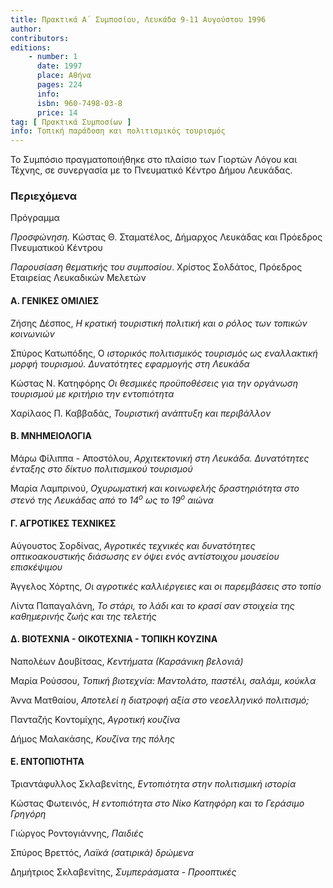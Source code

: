 ```yaml
---
title: Πρακτικά Α΄ Συμποσίου, Λευκάδα 9-11 Αυγούστου 1996
author: 
contributors: 
editions: 
    - number: 1
      date: 1997
      place: Αθήνα
      pages: 224
      info: 
      isbn: 960-7498-03-8
      price: 14
tag: [ Πρακτικά Συμποσίων ]
info: Τοπική παράδοση και πολιτισμικός τουρισμός
---
```


Το Συμπόσιο πραγματοποιήθηκε στο πλαίσιο των Γιορτών Λόγου και Τέχνης, σε συνεργασία με το Πνευματικό Κέντρο Δήμου Λευκάδας.

### Περιεχόμενα

Πρόγραμμα

*Προσφώνηση.* Κώστας Θ. Σταματέλος, Δήμαρχος Λευκάδας και Πρόεδρος Πνευματικού Κέντρου

*Παρουσίαση θεματικής του συμποσίου*. Χρίστος Σολδάτος, Πρόεδρος Εταιρείας Λευκαδικών Μελετών

#### Α. ΓΕΝΙΚΕΣ ΟΜΙΛΙΕΣ

Ζήσης Δέσπος, *Η κρατική τουριστική πολιτική και ο ρόλος των τοπικών κοινωνιών*

Σπύρος Κατωπόδης, Ο *ιστορικός πολιτισμικός τουρισμός ως εναλλακτική μορφή τουρισμού. Δυνατότητες εφαρμογής στη Λευκάδα*

Κώστας Ν. Κατηφόρης *Οι θεσμικές προϋποθέσεις για την οργάνωση τουρισμού με κριτήριο την εντοπιότητα*

Χαρίλαος Π. Καββαδάς, *Τουριστική ανάπτυξη και περιβάλλον*

#### Β. ΜΝΗΜΕΙΟΛΟΓΙΑ

Μάρω Φίλιππα - Αποστόλου, *Αρχιτεκτονική στη Λευκάδα. Δυνατότητες ένταξης στο δίκτυο πολιτισμικού τουρισμού*

Μαρία Λαμπρινού, *Οχυρωματική και κοινωφελής δραστηριότητα στο στενό της Λευκάδας από το 14<sup>ο</sup> ως το 19<sup>ο</sup> αιώνα*

#### Γ. ΑΓΡΟΤΙΚΕΣ ΤΕΧΝΙΚΕΣ

Αύγουστος Σορδίνας, *Αγροτικές τεχνικές και δυνατότητες οπτικοακουστικής διάσωσης εν όψει ενός αντίστοιχου μουσείου επισκέψιμου*

Άγγελος Χόρτης, *Οι αγροτικές καλλιέργειες και οι παρεμβάσεις στο τοπίο*

Λίντα Παπαγαλάνη, *Το στάρι, το λάδι και το κρασί σαν στοιχεία της καθημερινής ζωής και της τελετής*

#### Δ. ΒΙΟΤΕΧΝΙΑ - ΟΙΚΟΤΕΧΝΙΑ - ΤΟΠΙΚΗ ΚΟΥΖΙΝΑ 

Ναπολέων Δουβίτσας, *Κεντήματα \(Καρσάνικη βελονιά\)*

Μαρία Ρούσσου, *Τοπική βιοτεχνία: Μαντολάτο, παστέλι, σαλάμι, κούκλα*

Άννα Ματθαίου, *Αποτελεί η διατροφή αξία στο νεοελληνικό πολιτισμό;*

Πανταζής Κοντομίχης, *Αγροτική κουζίνα*

Δήμος Μαλακάσης, *Κουζίνα της πόλης*

#### Ε. ΕΝΤΟΠΙΟΤΗΤΑ

Τριαντάφυλλος Σκλαβενίτης, *Εντοπιότητα στην πολιτισμική ιστορία*

Κώστας Φωτεινός, *Η εντοπιότητα στο Νίκο Κατηφόρη και το Γεράσιμο Γρηγόρη*

Γιώργος Ροντογιάννης, *Παιδιές*

Σπύρος Βρεττός, *Λαϊκά \(σατιρικά\) δρώμενα*

Δημήτριος Σκλαβενίτης, *Συμπεράσματα - Προοπτικές*
